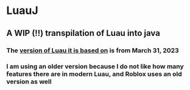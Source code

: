 # LuauJ

## A WIP (!!) transpilation of Luau into java

### The [version of Luau it is based on](https://github.com/luau-lang/luau/tree/d148d7d574eb749e5c7529eb3eef742f015d1bc8) is from March 31, 2023

### I am using an older version because I do not like how many features there are in modern Luau, and Roblox uses an  old version as well
